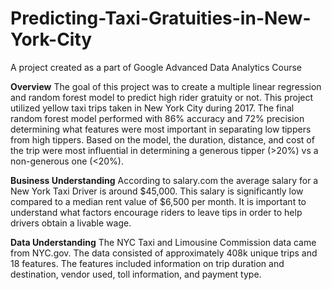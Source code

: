 # Predicting-Taxi-Gratuities-in-New-York-City
A project created as a part of Google Advanced Data Analytics Course

**Overview**
The goal of this project was to create a multiple linear regression and random forest model to predict high rider gratuity or not. This project utilized yellow taxi trips taken in New York City during 2017. The final random forest model performed with 86% accuracy and 72% precision determining what features were most important in separating low tippers from high tippers. Based on the model, the duration, distance, and cost of the trip were most influential in determining a generous tipper (>20%) vs a non-generous one (<20%). 

**Business Understanding**
According to salary.com the average salary for a New York Taxi Driver is around $45,000. This salary is significantly low compared to a median rent value of $6,500 per month. It is important to understand what factors encourage riders to leave tips in order to help drivers obtain a livable wage. 

**Data Understanding**
The NYC Taxi and Limousine Commission data came from NYC.gov. The data consisted of approximately 408k unique trips and 18 features. The features included information on trip duration and destination, vendor used, toll information, and payment type. 
